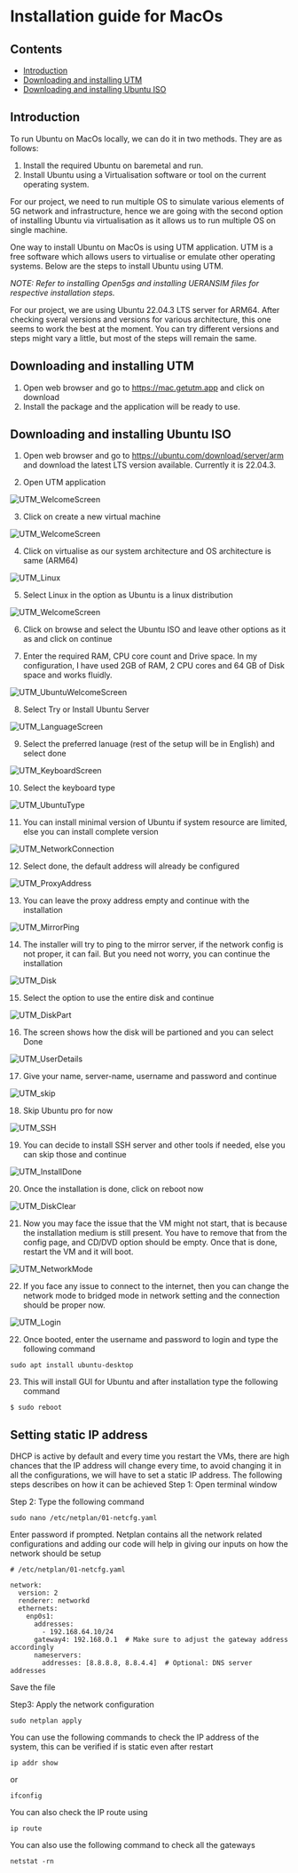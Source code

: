 # Installation guide for MacOs

## Contents

*   [Introduction](#Introduction)
*   [Downloading and installing UTM](#Downloading-and-installing-UTM)
*   [Downloading and installing Ubuntu ISO](#Downloading-and-installing-Ubuntu-ISO)


## Introduction

To run Ubuntu on MacOs locally, we can do it in two methods. They are as follows:
1. Install the required Ubuntu on baremetal and run.
2. Install Ubuntu using a Virtualisation software or tool on the current operating system.

For our project, we need to run multiple OS to simulate various elements of 5G network and infrastructure, hence we are going with the second option of installing Ubuntu via virtualisation as it allows us to run multiple OS on single machine.

One way to install Ubuntu on MacOs is using UTM application. UTM is a free software which allows users to virtualise or emulate other operating systems. Below are the steps to install Ubuntu using UTM. 

*NOTE: Refer to installing Open5gs and installing UERANSIM files for respective installation steps.*


For our project, we are using Ubuntu 22.04.3 LTS server for ARM64. After checking sveral versions and versions for various architecture, this one seems to work the best at the moment. You can try different versions and steps might vary a little, but most of the steps will remain the same.


## Downloading and installing UTM
1. Open web browser and go to https://mac.getutm.app and click on download
2. Install the package and the application will be ready to use.


## Downloading and installing Ubuntu ISO
1. Open web browser and go to https://ubuntu.com/download/server/arm and download the latest LTS version available. Currently it is 22.04.3.

2. Open UTM application

![UTM_WelcomeScreen](resources/images/UTM/Pic_1.png)

3. Click on create a new virtual machine 

![UTM_WelcomeScreen](resources/images/UTM/Pic_2.png)

4. Click on virtualise as our system architecture and OS architecture is same (ARM64)

![UTM_Linux](resources/images/UTM/Pic_3.png)

5. Select Linux in the option as Ubuntu is a linux distribution

![UTM_WelcomeScreen](resources/images/UTM/Pic_4.png)

6. Click on browse and select the Ubuntu ISO and leave other options as it as and click on continue

7. Enter the required RAM, CPU core count and Drive space. In my configuration, I have used 2GB of RAM, 2 CPU cores and 64 GB of Disk space and works fluidly.

![UTM_UbuntuWelcomeScreen](resources/images/UTM/Pic_5.png)

8. Select Try or Install Ubuntu Server

![UTM_LanguageScreen](resources/images/UTM/Pic_6.png)

9. Select the preferred lanuage (rest of the setup will be in English) and select done

![UTM_KeyboardScreen](resources/images/UTM/Pic_7.png)

10. Select the keyboard type

![UTM_UbuntuType](resources/images/UTM/Pic_8.png)

11. You can install minimal version of Ubuntu if system resource are limited, else you can install complete version

![UTM_NetworkConnection](resources/images/UTM/Pic_9.png)

12. Select done, the default address will already be configured

![UTM_ProxyAddress](resources/images/UTM/Pic_10.png)

13. You can leave the proxy address empty and continue with the installation

![UTM_MirrorPing](resources/images/UTM/Pic_11.png)

14. The installer will try to ping to the mirror server, if the network config is not proper, it can fail. But you need not worry, you can continue the installation

![UTM_Disk](resources/images/UTM/Pic_12.png)

15. Select the option to use the entire disk and continue

![UTM_DiskPart](resources/images/UTM/Pic_13.png)

16. The screen shows how the disk will be partioned and you can select Done

![UTM_UserDetails](resources/images/UTM/Pic_14.png)

17. Give your name, server-name, username and password and continue

![UTM_skip](resources/images/UTM/Pic_15.png)

18. Skip Ubuntu pro for now

![UTM_SSH](resources/images/UTM/Pic_16.png)

19. You can decide to install SSH server and other tools if needed, else you can skip those and continue

![UTM_InstallDone](resources/images/UTM/Pic_17.png)

20. Once the installation is done, click on reboot now

![UTM_DiskClear](resources/images/UTM/Pic_18.png)

21. Now you may face the issue that the VM might not start, that is because the installation medium is still present. You have to remove that from the config page, and CD/DVD option should be empty. Once that is done, restart the VM and it will boot.

![UTM_NetworkMode](resources/images/UTM/Pic_20.png)

22. If you face any issue to connect to the internet, then you can change the network mode to bridged mode in network setting and the connection should be proper now.

![UTM_Login](resources/images/UTM/Pic_21.png)

22. Once booted, enter the username and password to login and type the following command

```console
sudo apt install ubuntu-desktop
```
23. This will install GUI for Ubuntu and after installation type the following command 

```console
$ sudo reboot
```

## Setting static IP address

DHCP is active by default and every time you restart the VMs, there are high chances that the IP address will change every time, to avoid changing it in all the configurations, we will have to set a static IP address. 
The following steps describes on how it can be achieved
 Step 1: Open terminal window

 Step 2: Type the following command

 ```console
sudo nano /etc/netplan/01-netcfg.yaml
```
Enter password if prompted.
Netplan contains all the network related configurations and adding our code will help in giving our inputs on how the network should be setup

```console                                                                                     
# /etc/netplan/01-netcfg.yaml

network:
  version: 2
  renderer: networkd
  ethernets:
    enp0s1:
      addresses:
        - 192.168.64.10/24
      gateway4: 192.168.0.1  # Make sure to adjust the gateway address accordingly
      nameservers:
        addresses: [8.8.8.8, 8.8.4.4]  # Optional: DNS server addresses

```
Save the file

Step3: Apply the network configuration

```console
sudo netplan apply
```

You can use the following commands to check the IP address of the system, this can be verified if is static even after restart

```console
ip addr show
```
or
```console
ifconfig
```
You can also check the IP route using

```console
ip route
```

You can also use the following command to check all the gateways

```console
netstat -rn
```

 
